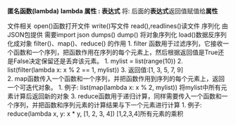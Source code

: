 **匿名函数(lambda)**
	**lambda 属性 : 表达式**
	将: 后面的**表达式**返回值赋值给**属性**

文件相关
	open()函数打开文件
	write()写文件
	read(),readlines()读文件
序列化
	由JSON包提供 需要import json
	dumps() dump()  将对象序列化
	load()数据反序列化成对象
filter()、map()、reduce() 的作用
	1. filter 函数用于过滤序列，它接收一个函数和一个序列，把函数作用在序列的每个元素上，然后根据返回值是True还是False决定保留还是丢弃该元素。
		1. mylist = list(range(10))
		2. list(filter(lambda x: x % 2 == 1, mylist))
		3. 返回值:[1, 3, 5, 7, 9]    
	2. map函数传入一个函数和一个序列，并把函数作用到序列的每个元素上，返回一个可迭代对象。
		1. 例子: list(map(lambda x: x % 2, mylist))   将mylist中所有元素计算后返回新的对象
	3. reduce函数用于递归计算，同样需要传入一个函数和一个序列，并把函数和序列元素的计算结果与下一个元素进行计算
		1. 例子: reduce(lambda x, y: x * y, [1, 2, 3, 4])     \[1,2,3,4]所有元素的乘积